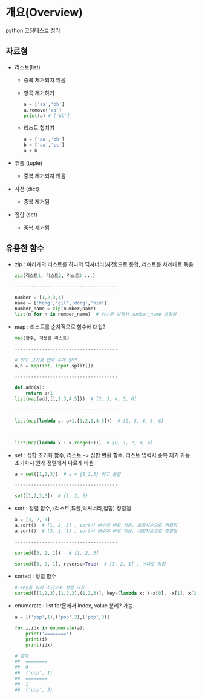 # 개요(Overview)
python 코딩테스트 정리

## 자료형

- 리스트(list)

    - 중복 제거되지 않음
    
    - 항목 제거하기
        
        ```python
        a = ['aa','bb']
        a.remove('aa')
        print(a) # ['bb']
        ```
      
    - 리스트 합치기
    
        ```python
        a = ['aa','bb']
        b = ['aa','cc']
        a + b
        ```

- 튜플 (tuple)

    - 중복 제거되지 않음

- 사전 (dict)

    - 중복 제거됨

- 집합 (set)

    - 중복 제거됨

## 유용한 함수
- zip : 여러개의 리스트를 하나의 딕셔너리(사전)으로 통합, 리스트를 차례대로 묶음

    ```python
    zip(리스트1, 리스트2, 리스트3 ...)

    --------------------------------------

    number = [1,2,3,4]
    name = ['hong','gil','dong','nim']
    number_name = zip(number,name)
    list(n for n in number_name)  # for문 실행시 number_name 소멸됨
    ```

- map : 리스트를 순차적으로 함수에 대입?

    ```python
    map(함수, 적용할 리스트)

    --------------------------------------

    # 띄어 쓰기로 입력 두개 받기
    a,b = map(int, input.split())

    --------------------------------------

    def add(a):
        return a+1
    list(map(add,[1,2,3,4,5]))  # [2, 3, 4, 5, 6]

    --------------------------------------

    list(map(lambda a: a+1,[1,2,3,4,5]))  # [2, 3, 4, 5, 6]

    --------------------------------------

    list(map(lambda x : x,range(5)))  # [0, 1, 2, 3, 4]
    ```

- set : 집합 초기화 함수, 리스트 -> 집합 변환 함수, 리스트 입력시 중복 제거 가능, 초기화시 원래 정렬에서 다르게 바뀜

    ```python
    a = set([1,2,3])  # a = {1,2,3} 하고 동일

    --------------------------------------

    set([1,2,3,3])  # {1, 2, 3}
    ```

- sort : 정렬 함수, (리스트,튜플,딕셔너리,집합) 정렬됨

    ```python
    a = [3, 2, 1]
    a.sort()  # [1, 2, 3] , sort시 변수에 바로 적용, 오름차순으로 정렬됨
    a.sort()  # [3, 2, 1] , sort시 변수에 바로 적용, 내림차순으로 정렬됨

    --------------------------------------

    sorted([3, 2, 1])   # [1, 2, 3]

    sorted([3, 2, 1], reverse=True)  # [3, 2, 1] , 반대로 정렬
    ```
  
  
- sorted : 정렬 함수 

    ```python
    # key를 줘서 조건으로 정렬 가능
    sorted([(1,2,3),(1,2,3),(1,2,3)], key=(lambda x: (-x[0], -x[1], x[2])), reverse=True)
    ```
  

- enumerate : list for문에서 index, value 분리? 가능

    ```python
    a = [('pop',1),('pop',2),('pop',3)]

    for i,idx in enumerate(a):
        print('========')
        print(i)
        print(idx)

    # 결과
    ##  ========
    ##  0
    ##  ('pop', 1)
    ##  ========
    ##  1
    ##  ('pop', 3)
    ```